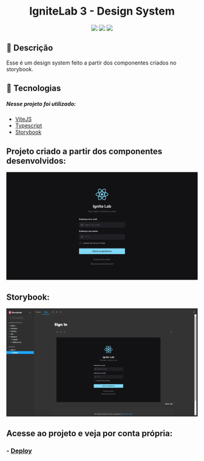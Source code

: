 
<h1 align='center'>IgniteLab 3 - Design System</h1>
<p align='center'>
<img src="https://img.shields.io/github/repo-size/Savio-Anjos/ignite-lab-design-system?color=3730a3">
<img src="https://img.shields.io/github/languages/count/Savio-Anjos/ignite-lab-design-system?color=3730a3">
<img src="https://img.shields.io/github/last-commit/Savio-Anjos/ignite-lab-design-system?color=3730a3">
</p>


## 🔖 Descrição
<p>Esse é um design system feito a partir dos componentes criados no storybook.<p>


## 🚀 Tecnologias
##### Nesse projeto foi utilizado:

- [ViteJS](https://vitejs.dev/)
- [Typescript](https://www.typescriptlang.org/)
- [Storybook](https://storybook.js.org/)


## Projeto criado a partir dos componentes desenvolvidos:
<img src=".github/aplicacao.png">

## Storybook:
<img src=".github/storybook.png">

## Acesse ao projeto e veja por conta própria:
### - [Deploy](https://savio-anjos.github.io/ignite-lab-design-system/)
